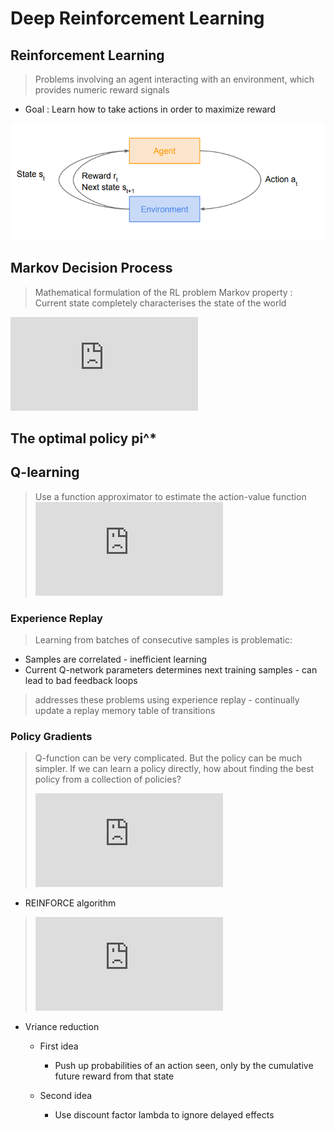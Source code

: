 # Deep Reinforcement Learning
## Reinforcement Learning
> Problems involving an agent interacting with an environment, which provides numeric reward signals
* Goal : Learn how to take actions in order to maximize reward

![graph](../img/RL_graph.PNG)

## Markov Decision Process
> Mathematical formulation of the RL problem
> Markov property : Current state completely characterises the state of the world
> 
![equation](https://latex.codecogs.com/gif.latex?%5C%5C%5Ctextrm%7BDefined%20by%20%3A%20%7D%5C%2C%28%5Cmathcal%7BS%7D%2C%20%5Cmathcal%7BA%7D%2C%20%5Cmathcal%7BR%7D%2C%20%5Cmathbb%7BP%7D%2C%20%5Cgamma%29%5C%5C%20%5Cmathcal%7BS%7D%20%3A%20%5Ctextrm%7Bsef%20of%20possible%20states%7D%20%5C%5C%20%5Cmathcal%7BA%7D%20%3A%20%5Ctextrm%7Bsef%20of%20possible%20actions%7D%20%5C%5C%20%5Cmathcal%7BR%7D%20%3A%20%5Ctextrm%7Bdistribution%20of%20reward%20given%20%28state%2C%20action%29%20pair%7D%20%5C%5C%20%5Cmathbb%7BP%7D%20%3A%20%5Ctextrm%7Btransition%20probability%20i.e.%20distribution%20over%20next%20state%20given%20%28state%2C%20action%29%20pair%7D%20%5C%5C%20%5Cgamma%20%3A%20%5Ctextrm%7Bdiscount%20factor%7D)

## The optimal policy **pi^*** 


## Q-learning
> Use a function approximator to estimate the action-value function
> ![equation](https://latex.codecogs.com/gif.latex?%5C%5CQ%28s%2C%20a%3B%5Ctheta%29%20%5Capprox%20Q%5E*%28s%2C%20a%29%5C%5C%20%5Ctheta%20%3A%20%5Ctextrm%7Bfunction%20parameters%20i.e.%20neural%20network%20weights%7D)

### Experience Replay
> Learning from batches of consecutive samples is problematic:
* Samples are correlated - inefficient learning
* Current Q-network parameters determines next training samples - can lead to bad feedback loops
> addresses these problems using experience replay - continually update a replay memory table of transitions

### Policy Gradients
> Q-function can be very complicated. But the policy can be much simpler. If we can learn a policy directly, how about finding the best policy from a collection of policies?  
> 
> ![equation](https://latex.codecogs.com/gif.latex?%5C%5C%5Ctextrm%7Bclass%20of%20parameterized%20policies%20%3A%20%7D%5Cprod%20%3D%20%7B%5Cpi_%5Ctheta%2C%20%5Ctheta%5Cin%20%5Cmathbb%7BR%7D%5E%7Bm%7D%7D%20%5C%5C%20%5Ctextrm%7BFor%20each%20policy%20%3A%20%7DJ%28%5Ctheta%29%20%3D%20%5Cmathbb%7BE%7D%5Cbegin%7Bbmatrix%7D%20%5Csum_%7Bt%3E%3D0%7D%5Cgamma%5Etr_t%7C%5Cpi_%5Ctheta%20%5Cend%7Bbmatrix%7D%20%5C%5C%20%5Ctextrm%7Boptimal%20policy%20%3A%20%7D%5Ctheta%5E*%20%3D%20arg%5C%2C%5Cmax_%7B%5Ctheta%7DJ%28%5Ctheta%29)
 
 * REINFORCE algorithm
 >![equation](https://latex.codecogs.com/gif.latex?%5C%5C%5Ctextrm%7BExpected%20reward%20%3A%7D%5C%5C%20%5Cbegin%7Balign*%7DJ%28%5Ctheta%29%20%26%3D%20%5Cmathbb%7BE%7D_%7B%5Ctau%5Csim%20p%28%5Ctau%3B%5Ctheta%29%20%7D%5Cbegin%7Bbmatrix%7Dr%28%5Ctau%29%5Cend%7Bbmatrix%7D%5C%5C%20%26%3D%20%5Cint_%7B%5Ctau%7Dr%28%5Ctau%29p%28%5Ctau%3B%5Ctheta%29d%5Ctau%20%5Cend%7Balign*%7D%20%5C%5C%5Ctextrm%7BDifferentiated%20term%20%3A%7D%5C%5C%20%5C%5C%20%5Cnabla_%7B%5Ctheta%7DJ%28%5Ctheta%29%20%3D%20%5Cint_%7B%5Ctau%7Dr%28%5Ctau%29%5Cnabla_%7B%5Ctheta%7Dp%28%5Ctau%3B%5Ctheta%29d%5Ctau%20%5C%5C%20%5Cnabla_%7B%5Ctheta%7Dp%28%5Ctau%3B%5Ctheta%29%3Dp%28%5Ctau%3B%5Ctheta%29%5Cfrac%7B%5Cnabla_%7B%5Ctheta%7Dp%28%5Ctau%3B%5Ctheta%29%7D%7Bp%28%5Ctau%3B%5Ctheta%29%7D%3D%7Bp%28%5Ctau%3B%5Ctheta%29%7D%5Cnabla_%7B%5Ctheta%7D%20%5Clog%20p%28%5Ctau%3B%5Ctheta%29%20%5C%5C%20%5C%5C%5Ctextrm%7BFinal%20Differentiated%20term%20%3A%7D%5C%5C%20%5C%5C%20%5Cnabla_%7B%5Ctheta%7DJ%28%5Ctheta%29%20%3D%20%5Cmathbb%7BE%7D_%7B%5Ctau%5Csim%20p%28%5Ctau%3B%5Ctheta%29%7D%5Cbegin%7Bbmatrix%7Dr%28%5Ctau%29%5Cnabla_%5Ctheta%20%5Clog%20p%28%5Ctau%3B%5Ctheta%29%5Cend%7Bbmatrix%7D)

* Vriance reduction
	*  First idea
		* Push up probabilities of an action seen, only by the cumulative future reward from that state

	* Second idea
		* Use discount factor lambda to ignore delayed effects

<!--stackedit_data:
eyJoaXN0b3J5IjpbLTEzMjk3MTUyMDYsMTM3MjI2MjE2OCwxNT
QzMzc0MTE0LC0xNjQxNDc3OTY4LDUwNTIwODk0LC0yMjMzNTg2
OTIsLTI0MzYwNjQ0NCwtNzIzNjQ0Mjg1LC0xOTE0ODU4MzcwLD
k1MTg4MjQ0NiwxNjkxMjI5MTk4LC0xODExMDgyMjE3LDIzMzg3
MjgxMF19
-->
